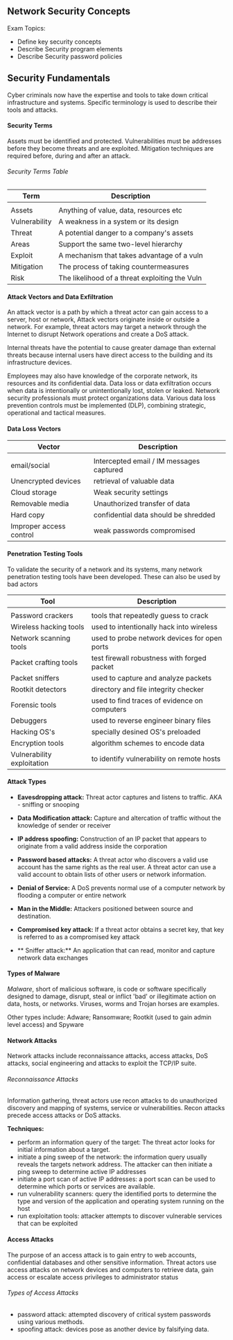 ## Network Security Concepts

Exam Topics:
- Define key security concepts 
- Describe Security program elements
- Describe Security password policies

## Security Fundamentals

Cyber criminals now have the expertise and tools to take down critical infrastructure and systems. Specific terminology is used to describe their tools and attacks.

#### Security Terms

Assets must be identified and protected. Vulnerabilities must be addresses before they become threats and are exploited. Mitigation techniques are required before, during and after an attack.

###### Security Terms Table

| Term          | Description                                    |
|---------------|------------------------------------------------|
|               |                                                |
| Assets        | Anything of value, data, resources etc         |
| Vulnerability | A weakness in a system or its design           |
| Threat        | A potential danger to a company's assets       |
| Areas         | Support the same two-level hierarchy           |
| Exploit       | A mechanism that takes advantage of a vuln     |
| Mitigation    | The process of taking countermeasures          |
| Risk          | The likelihood of a threat exploiting the Vuln |

#### Attack Vectors and Data Exfiltration

An attack vector is a path by which a threat actor can gain access to a server, host or network, Attack vectors originate inside or outside a network. For example, threat actors may target a network through the Internet to disrupt Network operations and create a DoS attack.

Internal threats have the potential to cause greater damage than external threats because internal users have direct access to the building and its infrastructure devices. 

Employees may also have knowledge of the corporate network, its resources and its confidential data. Data loss or data exfiltration occurs when data is intentionally or unintentionally lost, stolen or leaked. Network security professionals must protect organizations data. Various data loss prevention controls must be implemented (DLP), combining strategic, operational and tactical measures.

#### Data Loss Vectors

| Vector                  | Description                              |
|-------------------------|------------------------------------------|
|                         |                                          |
| email/social            | Intercepted email / IM messages captured |
| Unencrypted devices     | retrieval of valuable data               |
| Cloud storage           | Weak security settings                   |
| Removable media         | Unauthorized transfer of data            |
| Hard copy               | confidential data should be shredded     |
| Improper access control | weak passwords compromised               |

#### Penetration Testing Tools 

To validate the security of a network and its systems, many network penetration testing tools have been developed. These can also be used by bad actors

| Tool                       | Description                                  |
|----------------------------|----------------------------------------------|
|                            |                                              |
| Password crackers          | tools that repeatedly guess to crack         |
| Wireless hacking tools     | used to intentionally hack into wireless     |
| Network scanning tools     | used to probe network devices for open ports |
| Packet crafting tools      | test firewall robustness with forged packet  |
| Packet sniffers            | used to capture and analyze packets          |
| Rootkit detectors          | directory and file integrity checker         |
| Forensic tools             | used to find traces of evidence on computers |
| Debuggers                  | used to reverse engineer binary files        |
| Hacking OS's               | specially desined OS's preloaded             |
| Encryption tools           | algorithm schemes to encode data             |
| Vulnerability exploitation | to identify vulnerability on remote hosts    |

#### Attack Types

- **Eavesdropping attack:** Threat actor captures and listens to traffic. AKA - sniffing or snooping

- **Data Modification attack:** Capture and altercation of traffic without the knowledge of sender or receiver

- **IP address spoofing:** Construction of an IP packet that appears to originate from a valid address inside the corporation

- **Password based attacks:** A threat actor who discovers a valid use account has the same rights as the real user. A threat actor can use a valid account to obtain lists of other users or network information.

- **Denial of Service:** A DoS prevents normal use of a computer network by flooding a computer or entire network

- **Man in the Middle:** Attackers positioned between source and destination. 

- **Compromised key attack:** If a threat actor obtains a secret key, that key is referred to as a compromised key attack

- ** Sniffer attack:** An application that can read, monitor and capture network data exchanges

#### Types of Malware

*Malware*, short of malicious software, is code or software specifically designed to damage, disrupt, steal or inflict 'bad' or illegitimate action on data, hosts, or networks. Viruses, worms and Trojan horses are examples.

Other types include: Adware; Ransomware; Rootkit (used to gain admin level access) and Spyware

#### Network Attacks 

Network attacks include reconnaissance attacks, access attacks, DoS attacks, social engineering and attacks to exploit the TCP/IP suite.

###### Reconnaissance Attacks 
Information gathering, threat actors use recon attacks to do unauthorized discovery and mapping of systems, service or vulnerabilities. Recon attacks precede access attacks or DoS attacks.

**Techniques:** 
- perform an information query of the target: The threat actor looks for initial information about a target.
- initiate a ping sweep of the network: the information query usually reveals the targets network address. The attacker can then initiate a ping sweep to determine active IP addresses
- initiate a port scan of active IP addresses: a port scan can be used to determine which ports or services are available.
- run vulnerability scanners: query the identified ports to determine the type and version of the application and operating system running on the host
- run exploitation tools: attacker attempts to discover vulnerable services that can be exploited

#### Access Attacks 

The purpose of an access attack is to gain entry to web accounts, confidential databases and other sensitive information. Threat actors use access attacks on network devices and computers to retrieve data, gain access or escalate access privileges to administrator status 

###### Types of Access Attacks 

- password attack: attempted discovery of critical system passwords using various methods. 
- spoofing attack: devices pose as another device by falsifying data. 